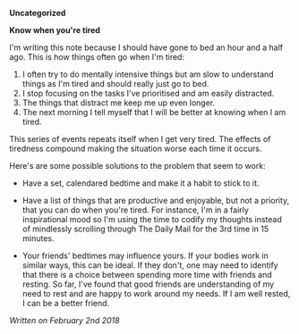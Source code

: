 **Uncategorized**

**Know when you're tired**

I'm writing this note because I should have gone to bed an hour and a half ago. This is how things often go when I'm tired:

1) I often try to do mentally intensive things but am slow to understand things as I'm tired and should really just go to bed.<br>
2) I stop focusing on the tasks I've prioritised and am easily distracted.<br>
3) The things that distract me keep me up even longer.<br>
4) The next morning I tell myself that I will be better at knowing when I am tired.<br>

This series of events repeats itself when I get very tired. The effects of tiredness compound making the situation worse each time it occurs.

Here's are some possible solutions to the problem that seem to work:

- Have a set, calendared bedtime and make it a habit to stick to it.

- Have a list of things that are productive and enjoyable, but not a priority, that you can do when you're tired. For instance, I'm in a fairly inspirational mood so I'm using the time to codify my thoughts instead of mindlessly scrolling through The Daily Mail for the 3rd time in 15 minutes.

- Your friends' bedtimes may influence yours. If your bodies work in similar ways, this can be ideal. If they don't, one may need to identify that there is a choice between spending more time with friends and resting. So far, I've found that good friends are understanding of my need to rest and are happy to work around my needs. If I am well rested, I can be a better friend.

*Written on February 2nd 2018*
